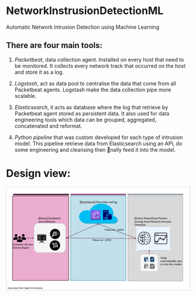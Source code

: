 # NetworkInstrusionDetectionML
Automatic Network Intrusion Detection using Machine Learning

## There are four main tools:
1. *Packetbeat*, data collection agent. Installed on every host that need to be
monitored. It collects every network track that occurred on the host and
store it as a log.

2. *Logstash*, act as data pool to centralise the data that come from all
Packetbeat agents. Logstash make the data collection pipe more scalable.
3.  *Elasticsearch*, it acts as database where the log that retrieve by Packetbeat
agent stored as persistent data. It also used for data engineering tools
which data can be grouped, aggregated, concatenated and reformat.
4. *Python pipeline* that was custom developed for each type of intrusion
model. This pipeline retrieve data from Elasticsearch using an API, do some
engineering and cleansing then nally feed it into the model.

# Design view:
![alt text](https://github.com/delonge182/NetworkInstrusionDetectionML/blob/master/granddesign.png) 
